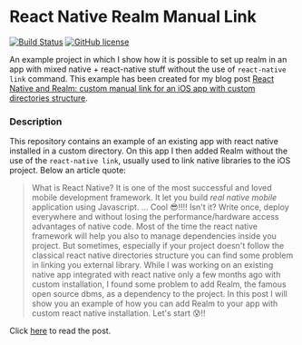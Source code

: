 # React Native Realm Manual Link

[![Build Status](https://travis-ci.org/chicio/React-Native-Realm-Manual-Link.svg?branch=master)](https://travis-ci.org/chicio/React-Native-Realm-Manual-Link)
[![GitHub license](https://img.shields.io/badge/license-MIT-blue.svg)](https://raw.githubusercontent.com/chicio/React-Native-Realm-Manual-Link/master/LICENSE.md)

An example project in which I show how it is possible to set up realm in an app with mixed native + react-native stuff without the use of `react-native link` command. This example has been created for my blog post  [React Native and Realm: custom manual link for an iOS app with custom directories structure](https://www.fabrizioduroni.it/2017/11/14/react-native-realm-custom-manual-linking-app-custom-directories-ios.html "React Native and Realm: custom manual link for an iOS app with custom directories structure").

### Description

This repository contains an example of an existing app with react native installed in a custom directory. On this app I then added Realm without the use of the `react-native link`, usually used to link native libraries to the iOS project. Below an article quote:

> What is React Native? It is one of the most successful and loved mobile development framework. It let you build *real native
mobile* application using Javascript. ... Cool :sunglasses:!!!! Isn't it? Write once, deploy everywhere and without losing the performance/hardware access
advantages of native code.
Most of the time the react native framework will help you also to manage dependencies inside you project. But sometimes, especially
if your project doesn't follow the classical react native directories structure you can find some problem in linking you external library.
While I was working on an existing native app integrated with react native only a few months ago with custom installation, I found
some problem to add Realm, the famous open source dbms, as a dependency to the project.
In this post I will show you an example of how you can add Realm to your app with custom react native installation. Let's start :cold_sweat:!!

Click [here](https://www.fabrizioduroni.it/2017/11/14/react-native-realm-custom-manual-linking-app-custom-directories-ios.html "React Native and Realm: custom manual link for an iOS app with custom directories structure") to read the post.
